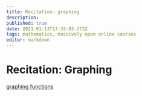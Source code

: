 ```yaml
---
title: Recitation: graphing
description: 
published: true
date: 2021-01-13T17:33:03.372Z
tags: mathematics, massively open online courses
editor: markdown
---
```


# Recitation: Graphing 

[graphing functions](/g_graphng_fnctns.pdf)